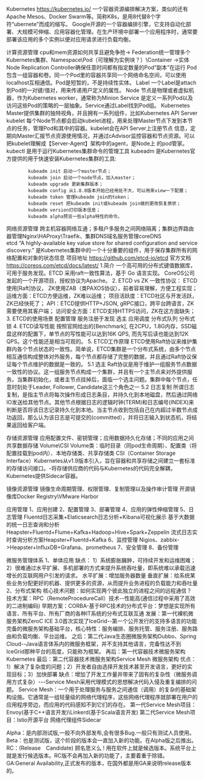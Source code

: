 
Kubernetes
https://kubernetes.io/
一个容器资源编排解决方案，类似的还有Apache Mesos、Docker Swarm等。简称K8s，是用8代替8个字符“ubernete”而成的缩写。
Google开源的一个容器编排引擎，它支持自动化部署、大规模可伸缩、应用容器化管理。在生产环境中部署一个应用程序时，通常要部署该应用的多个实例以便对应用请求进行负载均衡。

计算资源管理 cpu和mem资源如何共享且避免争抢-> Federation统一管理多个Kubernetes集群、Namespace\Pod（可理解为实例块？）\Container ->实体Node
            Replication Controller确保任意时间都有指定数量的Pod“副本”在运行
            Pod 包含一组容器和卷。同一个Pod里的容器共享同一个网络命名空间，可以使用localhost互相通信。Pod是短暂的，不是持续性实体。
            Label 一个Label是attach到Pod的一对键/值对，用来传递用户定义的属性。
            Node 节点是物理或者虚拟机器，作为Kubernetes worker，通常称为Minion
            Service 是定义一系列Pod以及访问这些Pod的策略的一层抽象。Service通过Label找到Pod组。
            Kubernetes Master提供集群的独特视角，并且拥有一系列组件，比如Kubernetes API Server
            kubelet 每个Node节点都会启动kubelet进程，用来处理Master节点下发到本节点的任务，管理Pod和其中的容器。kubelet会在API Server上注册节点             信息，定期向Master汇报节点资源使用情况，并通过cAdvisor监控容器和节点资源。可以把kubelet理解成【Server-Agent】架构中的agent，是Node上 
            的pod管家。
            kubectl 是用于运行Kubernetes集群命令的管理工具
            kubeadm 是Kubernetes官方提供的用于快速安装Kubernetes集群的工具:
            
            kubeadm init 启动一个master节点；
            kubeadm join 启动一个node节点，加入master；
            kubeadm upgrade 更新集群版本；
            kubeadm config 从1.8.0版本开始已经用处不大，可以用来view一下配置；
            kubeadm token 管理kubeadm join的token；
            kubeadm reset 把kubeadm init或kubeadm join做的更改恢复原状；
            kubeadm version打印版本信息；
            kubeadm alpha预览一些alpha特性的命令。
            
网络资源管理 跨主机容器网络互通；多租户多服务之间网络隔离；集群边界路由器管理Nginx\HAProxy\Traefik、集群DNS域名服务管理coreDNS  
            etcd
            “A highly-available key value store for shared configuration and service discovery.”
            是Kubernetes集群中的一个十分重要的组件，用于保存集群所有的网络配置和对象的状态信息
            项目地址 https://github.com/etcd-io/etcd
            官方文档 https://coreos.com/etcd/docs/latest/
            1.简介
            一个高可用的分布式键值数据库，可用于服务发现。ETCD 采用raft一致性算法，基于 Go 语言实现。
            CoreOS公司发起的一个开源项目，授权协议为Apache。
            2. ETCD vs ZK
            一致性协议： ETCD使用[Raft]协议， ZK使用ZAB（类PAXOS协议），前者容易理解，方便工程实现；
            运维方面：ETCD方便运维，ZK难以运维；
            项目活跃度：ETCD社区与开发活跃，ZK已经快死了；
            API：ETCD提供HTTP+JSON, gRPC接口，跨平台跨语言，ZK需要使用其客户端；
            访问安全方面：ETCD支持HTTPS访问，ZK在这方面缺失；
            3. ETCD的使用场景
            配置管理
            服务注册于发现
            选主
            应用调度
            分布式队列
            分布式锁
            4. ETCD读写性能
            按照官网给出的[Benchmark], 在2CPU，1.8G内存，SSD磁盘这样的配置下，单节点的写性能可以达到16K QPS, 而先写后读也能达到12K QPS。这个性能还是相当可观的。
            5. ETCD工作原理
            ETCD使用Raft协议来维护集群内各个节点状态的一致性。简单说，ETCD集群是一个分布式系统，由多个节点相互通信构成整体对外服务，每个节点都存储了完整的数据，并且通过Raft协议保证每个节点维护的数据是一致的。
            5.1 选主
            Raft协议是用于维护一组服务节点数据一致性的协议。这一组服务节点构成一个集群，并且有一个主节点来对外提供服务。当集群初始化，或者主节点挂掉后，面临一个选主问题。集群中每个节点，任意时刻处于Leader, Follower, Candidate这三个角色之一
            5.2 日志复制
            所谓日志复制，是指主节点将每次操作形成日志条目，并持久化到本地磁盘，然后通过网络IO发送给其他节点。其他节点根据日志的逻辑时钟(TERM)和日志编号(INDEX)来判断是否将该日志记录持久化到本地。当主节点收到包括自己在内超过半数节点成功返回，那么认为该日志是可提交的(committed），并将日志输入到状态机，将结果返回给客户端。
            
存储资源管理 应用配置文件、密钥管理；应用数据持久化存储；不同的应用之间共享数据存储 Volume\CSI
            Volume类：临时目录（同pod生命周期）、配置类（将配置挂载到pod内）、本地存储类、共享存储类
            CSI（Container Storage Interface）Kubernetes从v1.9版本引入，旨在容器和共享存储之间建立一套标准的存储访问接口。-将存储供应商的代码与Kubernetes的代码完全解耦，Kubernetes提供Sidecar容器。

镜像资源管理 镜像生命周期管理、权限管理、复制管理以及操作审计管理 开源镜像库Docker Registry\VMware Harbor

应用管理
    1、应用创建
    2、配置管理
    3、部署管理
    4、应用的弹性伸缩管理
    5、日志管理 Fluentd日志采集+Elaticsearch日志分析+Kibana可视化展示
       基于大数据的统一日志查询和分析Heapster+Fluentd+Flume+Kafka+Hadoop+Hive+Spark+Zeppelin
       流式日志实时查询分析方案Heapster+Fluentd+Kafka
    6、监控管理 Nigios、zabbix->Heapster+InfluxDB+Grafana、prometheus
    7、安全管理
    8、备份管理
    
 微服务管理体系
    1、单体应用
       缺点：
       1）系统膨胀臃肿，可持续开发和运维困难；
       2）很难通过水平扩展、多机部署的方式来提升系统吞吐量，即系统难以承载迅速增长的互联网用户引发的请求。
       水平扩展：增加服务器数量
       垂直扩展：给系统某些业务分配更好的机器、提供更多的资源，从而提升业务进程的负载能力和吞吐量
    2、分布式架构
       核心技术问题：如何实现两个彼此独立的进程之间的远程通信？
       技术方案：RPC（RemoteProcedureCall）技术--性能高(通信过程中采用了高效的二进制编码)
       早期方案：CORBA-基于RPC技术的分布式平台：梦想是实现所有语言、所有平台、所有厂商的各种IT系统的分布式互联互通
       发展：第一代裸机微服务架构ZeroC ICE 3.0首次实现了IceGrid--第一个公开发行的支持多语言的功能完备的微服务架构基础平台，核心特性：服务编排、服务托管、服务注册、服务路由和负载均衡、平台运维。
       之后：第二代Java生态圈微服务架构Dubbo、Spring Cloud--Java语言体系内的微服务框架，并不支持其他语言，完备性达不到IceGrid那种平台的高度，只能称为框架。
       再后：第一代容器技术微服务架构Kubernetes
       最后：第二代容器技术微服务架构Service Mesh
       微服务架构
       优点：1）解决了复杂度的问题；2）开发者自由选择开发技术甚至开发语言，更好的实现目标；3）加快部署
       缺点：增加了开发工作量并带来了固有的复杂性（微服务调用方式复杂）---Service Mesh采用代理模式的思想解决代码入侵及重复编排的问题。
       Service Mesh：一个用于处理服务与服务之间通信（调用）的复杂的基础架构设施。它通常是一组轻量级的网络代理程序，这些网络代理程序就部署在用户的应用程序旁边，而应用的代码感知不到它们的存在。
       第一代Service Mesh项目：Envoy(基于C++语言开发)\Linkerd(基于Scala语言开发)
       第二代Service Mesh项目：Istio开源平台
       网络代理组件Sidecar



Alpha：是内部测试版,一般不向外部发布,会有很多Bug.一般只有测试人员使用。
Beta：也是测试版，这个阶段的版本会一直加入新的功能。在Alpha版之后推出。
RC：(Release　Candidate) 顾名思义么 ! 用在软件上就是候选版本。系统平台上就是发行候选版本。RC版不会再加入新的功能了，主要着重于除错。
GA:General Availability,正式发布的版本，在国外都是用GA来说明release版本的。
